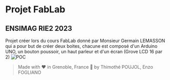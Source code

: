# Projet FabLab
## ENSIMAG RIE2 2023

Projet créer lors du cours FabLab donné par Monsieur Germain LEMASSON qui a pour but de créer deux boites, chacune est composé d'un Arduino UNO, un bouton poussoir, un haut parleur et d'un écran (Grove LCD 16 par 2)
 ![POC](https://photos.app.goo.gl/qU3itHmhpQXuhBmZ6)
 
 
 > Made with ❤️ in Grenoble, France 🗻 by Thimothé POUJOL, Enzo FOGLIANO
